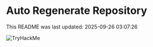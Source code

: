 # Auto Regenerate Repository

This README was last updated: 2025-09-26 03:07:26

 ![TryHackMe](https://tryhackme.com/badge/533634)